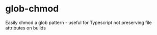 # glob-chmod
Easily chmod a glob pattern - useful for Typescript not preserving file attributes on builds
